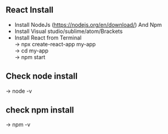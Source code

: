 ## React Install
* Install NodeJs (https://nodejs.org/en/download/) And Npm 
* Install Visual studio/sublime/atom/Brackets
* Install React from Terminal<br>
  -> npx create-react-app my-app <br>
  -> cd my-app <br>
  -> npm start <br>

## Check node install
-> node -v

## check npm install
-> npm -v
